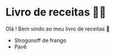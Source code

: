# Livro de receitas :man_cook:

Olá ! Bem vindo ao meu livro de receitas :raising_hand:

- Strogonoff de frango
- Pavê



